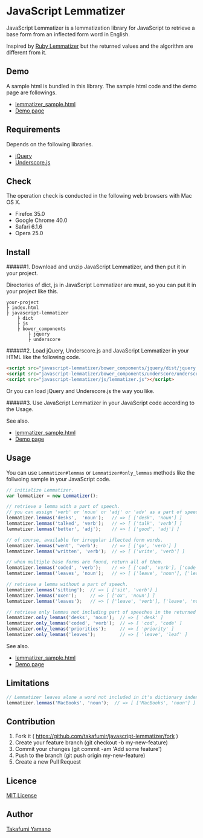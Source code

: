 JavaScript Lemmatizer
====

JavaScript Lemmatizer is a lemmatization library for JavaScript to retrieve a base form from an inflected form word in English. 

Inspired by [Ruby Lemmatizer](https://github.com/yohasebe/lemmatizer) but the returned values and the algorithm are different from it.

## Demo

A sample html is bundled in this library. The sample html code and the demo page are followings.

- [lemmatizer_sample.html](https://github.com/takafumir/javascript-lemmatizer/blob/master/html/lemmatizer_sample.html)
- [Demo page](http://takafumir.github.io/javascript-lemmatizer/html/lemmatizer_sample.html)

## Requirements

Depends on the following libraries.

- [jQuery](http://jquery.com/)
- [Underscore.js](http://underscorejs.org/)

## Check

The operation check is conducted in the following web browsers with Mac OS X.

- Firefox 35.0
- Google Chrome 40.0
- Safari 6.1.6
- Opera 25.0

## Install
######1. Download and unzip JavaScript Lemmatizer, and then put it in your project.

Directories of dict, js in JavaScript Lemmatizer are must, so you can put it in your project like this.

```
your-project
├ index.html
├ javascript-lemmatizer
    ├ dict
    ├ js
    ├ bower_components
        ├ jquery
        ├ underscore
```

######2. Load jQuery, Underscore.js and JavaScript Lemmatizer in your HTML like the following code.

```html
<script src="javascript-lemmatizer/bower_components/jquery/dist/jquery.js"></script>
<script src="javascript-lemmatizer/bower_components/underscore/underscore.js"></script>
<script src="javascript-lemmatizer/js/lemmatizer.js"></script>
```

Or you can load jQuery and Underscore.js the way you like.

######3. Use JavaScript Lemmatizer in your JavaScript code according to the Usage.

See also.
- [lemmatizer_sample.html](https://github.com/takafumir/javascript-lemmatizer/blob/master/html/lemmatizer_sample.html)
- [Demo page](http://takafumir.github.io/javascript-lemmatizer/html/lemmatizer_sample.html)

## Usage

You can use `Lemmatizer#lemmas` or `Lemmatizer#only_lemmas` methods like the follwoing sample in your JavaScript code.

```javascript
// initialize Lemmatizer.
var lemmatizer = new Lemmatizer();

// retrieve a lemma with a part of speech.
// you can assign 'verb' or 'noun' or 'adj' or 'adv' as a part of speech.
lemmatizer.lemmas('desks',  'noun');   // => [ ['desk', 'noun'] ]
lemmatizer.lemmas('talked', 'verb');   // => [ ['talk', 'verb'] ]
lemmatizer.lemmas('better', 'adj');    // => [ ['good', 'adj'] ]

// of course, available for irregular iflected form words.
lemmatizer.lemmas('went', 'verb');     // => [ ['go', 'verb'] ]
lemmatizer.lemmas('written', 'verb');  // => [ ['write', 'verb'] ]

// when multiple base forms are found, return all of them.
lemmatizer.lemmas('coded', 'verb');    // => [ ['cod', 'verb'], ['code', 'verb'] ]
lemmatizer.lemmas('leaves', 'noun');   // => [ ['leave', 'noun'], ['leaf', 'noun'] ]

// retrieve a lemma without a part of speech.
lemmatizer.lemmas('sitting');  // => [ ['sit', 'verb'] ]
lemmatizer.lemmas('oxen');     // => [ ['ox', 'noun'] ]
lemmatizer.lemmas('leaves');   // => [ ['leave', 'verb'], ['leave', 'noun'], ['leaf', 'noun'] ]

// retrieve only lemmas not including part of speeches in the returned value.
lemmatizer.only_lemmas('desks', 'noun');  // => [ 'desk' ]
lemmatizer.only_lemmas('coded', 'verb');  // => [ 'cod', 'code' ]
lemmatizer.only_lemmas('priorities');     // => [ 'priority' ]
lemmatizer.only_lemmas('leaves');         // => [ 'leave', 'leaf' ]
```

See also.
- [lemmatizer_sample.html](https://github.com/takafumir/javascript-lemmatizer/blob/master/html/lemmatizer_sample.html)
- [Demo page](http://takafumir.github.io/javascript-lemmatizer/html/lemmatizer_sample.html)

## Limitations
```javascript
// Lemmatizer leaves alone a word not included in it's dictionary index.
lemmatizer.lemmas('MacBooks', 'noun');  // => [ ['MacBooks', 'noun'] ]
```

## Contribution

1. Fork it ( https://github.com/takafumir/javascript-lemmatizer/fork )
1. Create your feature branch (git checkout -b my-new-feature)
1. Commit your changes (git commit -am 'Add some feature')
1. Push to the branch (git push origin my-new-feature)
1. Create a new Pull Request

## Licence

[MIT License](https://github.com/takafumir/javascript-lemmatizer/blob/master/LICENSE)

## Author

[Takafumi Yamano](https://github.com/takafumir)
